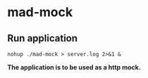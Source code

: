 # mad-mock

## Run application
```
nohup ./mad-mock > server.log 2>&1 &
```

**The application is to be used as a http mock.**
